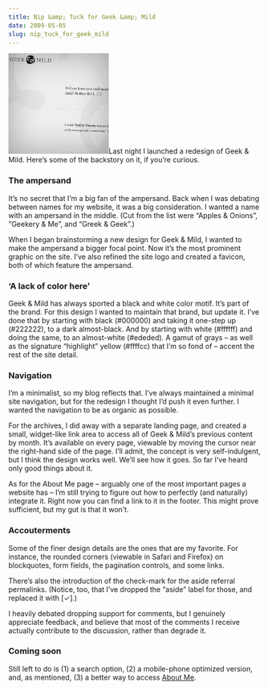 ```yaml
---
title: Nip &amp; Tuck for Geek &amp; Mild
date: 2009-05-05
slug: nip_tuck_for_geek_mild
---
```

<p><img src="/assets/img/gmredesign.jpg" alt="gmredesign.jpg" border="0" width="200" height="200" class="imgright" />Last night I launched a redesign of Geek &amp; Mild. Here&#8217;s some of the backstory on it, if you&#8217;re curious.</p>

<h3>The ampersand</h3>

<p>It&#8217;s no secret that I&#8217;m a big fan of the ampersand. Back when I was debating between names for my website, it was a big consideration. I wanted a name with an ampersand in the middle. (Cut from the list were &#8220;Apples &amp; Onions&#8221;, &#8220;Geekery &amp; Me&#8221;, and &#8220;Greek &amp; Geek&#8221;.)</p>

<p>When I began brainstorming a new design for Geek &amp; Mild, I wanted to make the ampersand a bigger focal point. Now it&#8217;s the most prominent graphic on the site. I&#8217;ve also refined the site logo and created a favicon, both of which feature the ampersand.</p>

<h3>&#8216;A lack of color here&#8217;</h3>

<p>Geek &amp; Mild has always sported a black and white color motif. It&#8217;s part of the brand. For this design I wanted to maintain that brand, but update it. I&#8217;ve done that by starting with black (#000000) and taking it one-step up (#222222), to a dark almost-black. And by starting with white (#ffffff) and doing the same, to an almost-white (#ededed). A gamut of grays &#8211; as well as the signature &#8220;highlight&#8221; yellow (#ffffcc) that I&#8217;m so fond of &#8211; accent the rest of the site detail.</p>

<h3>Navigation</h3>

<p>I&#8217;m a minimalist, so my blog reflects that. I&#8217;ve always maintained a minimal site navigation, but for the redesign I thought I&#8217;d push it even further. I wanted the navigation to be as organic as possible.</p>

<p>For the archives, I did away with a separate landing page, and created a small, widget-like link area to access all of Geek &amp; Mild&#8217;s previous content by month. It&#8217;s available on every page, viewable by moving the cursor near the right-hand side of the page. I&#8217;ll admit, the concept is very self-indulgent, but I think the design works well. We&#8217;ll see how it goes. So far I&#8217;ve heard only good things about it.</p>

<p>As for the About Me page &#8211; arguably one of the most important pages a website has &#8211; I&#8217;m still trying to figure out how to perfectly (and naturally) integrate it. Right now you can find a link to it in the footer. This might prove sufficient, but my gut is that it won&#8217;t.</p>

<h3>Accouterments</h3>

<p>Some of the finer design details are the ones that are my favorite. For instance, the rounded corners (viewable in Safari and Firefox) on blockquotes, form fields, the pagination controls, and some links.</p>

<p>There&#8217;s also the introduction of the check-mark for the aside referral permalinks. (Notice, too, that I&#8217;ve dropped the &#8220;aside&#8221; label for those, and replaced it with [&#10003;].)</p>

<p>I heavily debated dropping support for comments, but I genuinely appreciate feedback, and believe that most of the comments I receive actually contribute to the discussion, rather than degrade it.</p>

<h3>Coming soon</h3>

<p>Still left to do is (1) a search option, (2) a mobile-phone optimized version, and, as mentioned, (3) a better way to access <a href="http://seansperte.com/about">About Me</a>.</p>